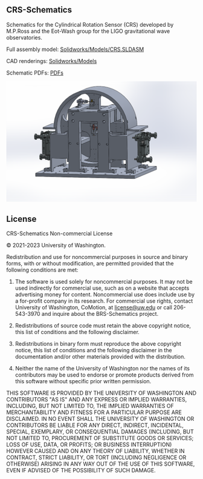 ## CRS-Schematics

Schematics for the Cylindrical Rotation Sensor (CRS) developed by M.P.Ross and the Eot-Wash group for the LIGO gravitational wave observatories.

Full assembly model: [Solidworks/Models/CRS.SLDASM](https://github.com/mpross/CRS-Schematics/tree/master/Solidworks/Models/CRS.SLDASM)

CAD renderings: [Solidworks/Models](https://github.com/mpross/CRS-Schematics/tree/master/Solidworks/Models)

Schematic PDFs: [PDFs](https://github.com/mpross/CRS-Schematics/tree/master/PDFs)

![](https://github.com/mpross/CRS-Schematics/blob/master/CRS.png)

## License
CRS-Schematics Non-commercial License

© 2021-2023 University of Washington.

Redistribution and use for noncommercial purposes in source and binary forms, with or without modification, are permitted provided that the following conditions are met:

1. The software is used solely for noncommercial purposes. It may not be used indirectly for commercial use, such as on a website that accepts advertising money for content. Noncommercial use does include use by a for-profit company in its research. For commercial use rights, contact University of Washington, CoMotion, at license@uw.edu or call 206-543-3970 and inquire about the BRS-Schematics project.

2. Redistributions of source code must retain the above copyright notice, this list of conditions and the following disclaimer.

3. Redistributions in binary form must reproduce the above copyright notice, this list of conditions and the following disclaimer in the documentation and/or other materials provided with the distribution.

4. Neither the name of the University of Washington nor the names of its contributors may be used to endorse or promote products derived from this software without specific prior written permission.

THIS SOFTWARE IS PROVIDED BY THE UNIVERSITY OF WASHINGTON AND CONTRIBUTORS "AS IS" AND ANY EXPRESS OR IMPLIED WARRANTIES, INCLUDING, BUT NOT LIMITED TO, THE IMPLIED WARRANTIES OF MERCHANTABILITY AND FITNESS FOR A PARTICULAR PURPOSE ARE DISCLAIMED. IN NO EVENT SHALL THE UNIVERSITY OF WASHINGTON OR CONTRIBUTORS BE LIABLE FOR ANY DIRECT, INDIRECT, INCIDENTAL, SPECIAL, EXEMPLARY, OR CONSEQUENTIAL DAMAGES (INCLUDING, BUT NOT LIMITED TO, PROCUREMENT OF SUBSTITUTE GOODS OR SERVICES; LOSS OF USE, DATA, OR PROFITS; OR BUSINESS INTERRUPTION) HOWEVER CAUSED AND ON ANY THEORY OF LIABILITY, WHETHER IN CONTRACT, STRICT LIABILITY, OR TORT (INCLUDING NEGLIGENCE OR OTHERWISE) ARISING IN ANY WAY OUT OF THE USE OF THIS SOFTWARE, EVEN IF ADVISED OF THE POSSIBILITY OF SUCH DAMAGE.

